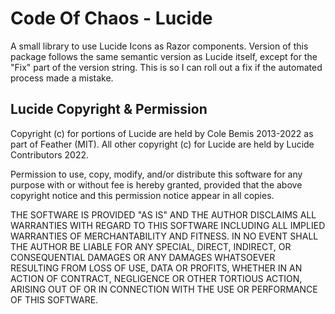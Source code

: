 # Code Of Chaos - Lucide
A small library to use Lucide Icons as Razor components.
Version of this package follows the same semantic version as Lucide itself, except for the "Fix" part of the version string.
This is so I can roll out a fix if the automated process made a mistake.

## Lucide Copyright & Permission
Copyright (c) for portions of Lucide are held by Cole Bemis 2013-2022 as part of Feather (MIT). All other copyright (c) for Lucide are held by Lucide Contributors 2022.

Permission to use, copy, modify, and/or distribute this software for any purpose with or without fee is hereby granted, provided that the above copyright notice and this permission notice appear in all copies.

THE SOFTWARE IS PROVIDED "AS IS" AND THE AUTHOR DISCLAIMS ALL WARRANTIES WITH REGARD TO THIS SOFTWARE INCLUDING ALL IMPLIED WARRANTIES OF MERCHANTABILITY AND FITNESS. IN NO EVENT SHALL THE AUTHOR BE LIABLE FOR ANY SPECIAL, DIRECT, INDIRECT, OR CONSEQUENTIAL DAMAGES OR ANY DAMAGES WHATSOEVER RESULTING FROM LOSS OF USE, DATA OR PROFITS, WHETHER IN AN ACTION OF CONTRACT, NEGLIGENCE OR OTHER TORTIOUS ACTION, ARISING OUT OF OR IN CONNECTION WITH THE USE OR PERFORMANCE OF THIS SOFTWARE. 